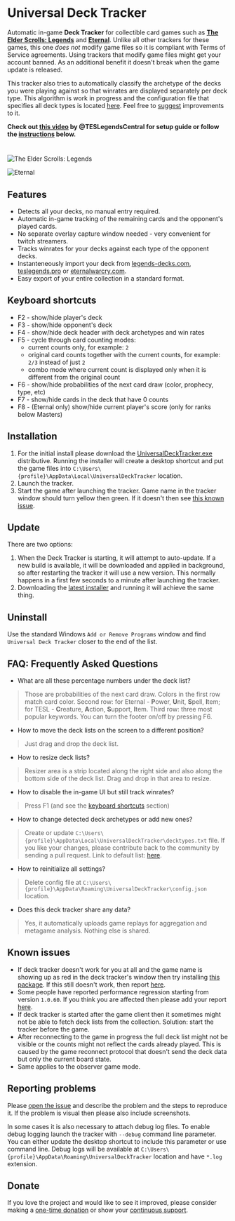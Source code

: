 # Universal Deck Tracker
Automatic in-game **Deck Tracker** for collectible card games such as [**The Elder Scrolls: Legends**](https://legends.bethesda.net) and [**Eternal**](https://www.direwolfdigital.com/eternal/register/?ref=8435f108-373e-4fde-80d1-0034d4a1d7e3). Unlike all other trackers for these games, this one *does not* modify game files so it is compliant with Terms of Service agreements. Using trackers that modify game files might get your account banned. As an additional benefit it doesn't break when the game update is released.

This tracker also tries to automatically classify the archetype of the decks you were playing against so that winrates are displayed separately per deck type. This algorithm is work in progress and the configuration file that specifies all deck types is located [here](DeckTracker.Common/decktypes.txt). Feel free to [suggest](https://github.com/extesy/DeckTracker/issues) improvements to it.

**Check out [this video](https://www.youtube.com/watch?v=-iHewjQG1S0) by @TESLegendsCentral for setup guide or follow the [instructions](#installation) below.**

#

![The Elder Scrolls: Legends](https://user-images.githubusercontent.com/65872/27020491-b9daea98-4ef6-11e7-8ce4-7c59df1853a7.jpg)

![Eternal](https://cloud.githubusercontent.com/assets/65872/26518058/aba71222-425c-11e7-8392-ed9981a23c8b.jpg)

## Features
* Detects all your decks, no manual entry required.
* Automatic in-game tracking of the remaining cards and the opponent's played cards.
* No separate overlay capture window needed - very convenient for twitch streamers.
* Tracks winrates for your decks against each type of the opponent decks.
* Instanteneously import your deck from [legends-decks.com](https://www.legends-decks.com), [teslegends.pro](https://teslegends.pro) or [eternalwarcry.com](https://eternalwarcry.com).
* Easy export of your entire collection in a standard format.

## Keyboard shortcuts
* F2 - show/hide player's deck
* F3 - show/hide opponent's deck
* F4 - show/hide deck header with deck archetypes and win rates
* F5 - cycle through card counting modes:
  * current counts only, for example: `2`
  * original card counts together with the current counts, for example: `2/3` instead of just `2`
  * combo mode where current count is displayed only when it is different from the original count
* F6 - show/hide probabilities of the next card draw (color, prophecy, type, etc)
* F7 - show/hide cards in the deck that have 0 counts
* F8 - (Eternal only) show/hide current player's score (only for ranks below Masters)

## Installation
1. For the initial install please download the [UniversalDeckTracker.exe](https://github.com/extesy/DeckTracker/releases/latest) distributive. Running the installer will create a desktop shortcut and put the game files into `C:\Users\{profile}\AppData\Local\UniversalDeckTracker` location.
2. Launch the tracker.
3. Start the game after launching the tracker. Game name in the tracker window should turn yellow then green. If it doesn't then see [this known issue](https://github.com/extesy/decktracker/issues/5).

## Update
There are two options:
1. When the Deck Tracker is starting, it will attempt to auto-update. If a new build is available, it will be downloaded and applied in background, so after restarting the tracker it will use a new version. This normally happens in a first few seconds to a minute after launching the tracker.
2. Downloading the [latest installer](https://github.com/extesy/DeckTracker/releases/latest) and running it will achieve the same thing.

## Uninstall
Use the standard Windows `Add or Remove Programs` window and find `Universal Deck Tracker` closer to the end of the list.

## FAQ: Frequently Asked Questions
* What are all these percentage numbers under the deck list?
> Those are probabilities of the next card draw. Colors in the first row match card color. Second row: for Eternal - **P**ower, **U**nit, **S**pell, **I**tem; for TESL - **C**reature, **A**ction, **S**upport, **I**tem. Third row: three most popular keywords. You can turn the footer on/off by pressing F6.
* How to move the deck lists on the screen to a different position?
> Just drag and drop the deck list.
* How to resize deck lists?
> Resizer area is a strip located along the right side and also along the bottom side of the deck list. Drag and drop in that area to resize.
* How to disable the in-game UI but still track winrates?
> Press F1 (and see the [keyboard shortcuts](#keyboard-shortcuts) section)
* How to change detected deck archetypes or add new ones?
> Create or update `C:\Users\{profile}\AppData\Local\UniversalDeckTracker\decktypes.txt` file. If you like your changes, please contribute back to the community by sending a pull request. Link to default list: [here](https://github.com/extesy/DeckTracker/blob/master/DeckTracker.Common/decktypes.txt).
* How to reinitialize all settings?
> Delete config file at `C:\Users\{profile}\AppData\Roaming\UniversalDeckTracker\config.json` location.
* Does this deck tracker share any data?
> Yes, it automatically uploads game replays for aggregation and metagame analysis. Nothing else is shared.

## Known issues
* If deck tracker doesn't work for you at all and the game name is showing up as red in the deck tracker's window then try installing [this package](https://www.microsoft.com/en-us/download/details.aspx?id=50040). If this still doesn't work, then report [here](https://github.com/extesy/DeckTracker/issues/5).
* Some people have reported performance regression starting from version `1.0.60`. If you think you are affected then please add your report [here](https://github.com/extesy/DeckTracker/issues/21).
* If deck tracker is started after the game client then it sometimes might not be able to fetch deck lists from the collection. Solution: start the tracker before the game.
* After reconnecting to the game in progress the full deck list might not be visible or the counts might not reflect the cards already played. This is caused by the game reconnect protocol that doesn't send the deck data but only the current board state.
* Same applies to the observer game mode.

## Reporting problems
Please [open the issue](https://github.com/extesy/DeckTracker/issues) and describe the problem and the steps to reproduce it. If the problem is visual then please also include screenshots.

In some cases it is also necessary to attach debug log files. To enable debug logging launch the tracker with `--debug` command line parameter. You can either update the desktop shortcut to include this parameter or use command line. Debug logs will be available at `C:\Users\{profile}\AppData\Roaming\UniversalDeckTracker` location and have `*.log` extension.

## Donate
If you love the project and would like to see it improved, please consider making a [one-time donation](https://www.paypal.me/OlegAnashkin) or show your [continuous support](https://gratipay.com/Deck-Tracker/).
